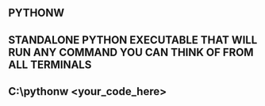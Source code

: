 ## PYTHONW
## STANDALONE PYTHON EXECUTABLE THAT WILL RUN ANY COMMAND YOU CAN THINK OF FROM ALL TERMINALS 
## C:\pythonw <your_code_here>
